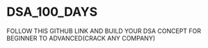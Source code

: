 # DSA_100_DAYS
FOLLOW THIS GITHUB LINK AND BUILD YOUR DSA CONCEPT FOR BEGINNER TO ADVANCED(CRACK ANY COMPANY)
